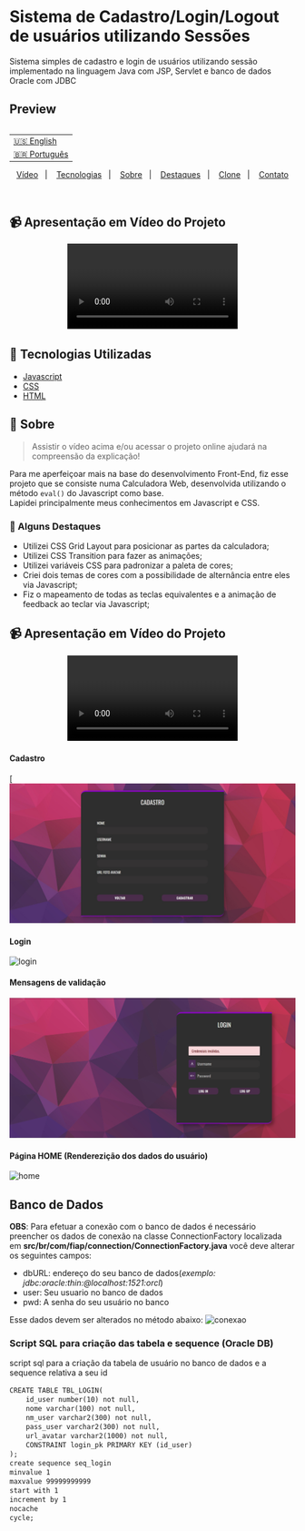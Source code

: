 # Sistema de Cadastro/Login/Logout de usuários utilizando Sessões
Sistema simples de cadastro e login de usuários utilizando sessão implementado na linguagem Java com JSP, Servlet e banco de dados Oracle com JDBC 

## Preview

<table align="right">
  <tr>
    <td>
      <a href="readme-en.md">🇺🇸 English</a>
    </td>
  </tr>
  <tr>
    <td>
      <a href="README.md">🇧🇷 Português</a>
    </td>
  </tr>
</table>


<br>
<p align="center">
  <a href="#-apresentação-em-vídeo-do-projeto">Vídeo</a>&nbsp;&nbsp;&nbsp;|&nbsp;&nbsp;&nbsp;
  <a href="#-tecnologias-utilizadas">Tecnologias</a>&nbsp;&nbsp;&nbsp;|&nbsp;&nbsp;&nbsp;
  <a href="#-sobre">Sobre</a>&nbsp;&nbsp;&nbsp;|&nbsp;&nbsp;&nbsp;
  <a href="#-alguns-destaques">Destaques</a>&nbsp;&nbsp;&nbsp;|&nbsp;&nbsp;&nbsp;
  <a href="#-clonando-o-projeto">Clone</a>&nbsp;&nbsp;&nbsp;|&nbsp;&nbsp;&nbsp;
  <a href="#-contato-dos-contribuintes">Contato</a>
</p>
<br>





## 📹 Apresentação em Vídeo do Projeto
<div align="center">
  <video src="[https://github.com/telsergio/CALCULADORA-SERGIO1/blob/main/VIDEO%20CALCULADORA%20SERGIO.mp4](https://github.com/telsergio/CALCULADORA-SERGIO1/assets/132212879/3feeb56d-e257-458c-94d2-bb3dbeb22e70](https://github.com/telsergio/-Projeto-do-Login-Logout-by-Cookie-em-Servle/blob/main/Projeto%20do%20Login%20Logout%20by%20Cookie%20em%20Servlet2.mp4)">
</div>


## 🚀 Tecnologias Utilizadas

-   [Javascript](https://developer.mozilla.org/en-US/docs/Web/JavaScript)
-   [CSS](https://developer.mozilla.org/en-US/docs/Web/CSS)
-   [HTML](https://developer.mozilla.org/en-US/docs/Web/HTML)

## 📝 Sobre

> Assistir o vídeo acima e/ou acessar o projeto online ajudará na compreensão da explicação!

Para me aperfeiçoar mais na base do desenvolvimento Front-End, fiz esse projeto que se consiste numa Calculadora Web, desenvolvida utilizando o método `eval()` do Javascript como base.<br>
Lapidei principalmente meus conhecimentos em Javascript e CSS.

### 📌 Alguns Destaques

- Utilizei CSS Grid Layout para posicionar as partes da calculadora;
- Utilizei CSS Transition para fazer as animações;
- Utilizei variáveis CSS para padronizar a paleta de cores;
- Criei dois temas de cores com a possibilidade de alternância entre eles via Javascript;
- Fiz o mapeamento de todas as teclas equivalentes e a animação de feedback ao teclar via Javascript;


## 📹 Apresentação em Vídeo do Projeto
<div align="center">
  <video src="/github.com/telsergio/-Projeto-do-Login-Logout-by-Cookie-em-Servle/blob/main/Projeto%20do%20Login%20Logout%20by%20Cookie%20em%20Servlet2.mp4">
</div>



#### Cadastro
[![cadastro](https://github.com/telsergio/-Projeto-do-Login-Logout-by-Cookie-em-Servle/blob/main/cadastro.jpg)

#### Login
![login](https://github.com/telsergio/login-logout-jsp/raw/master/print/tela-login.png)


#### Mensagens de validação
[![validacao-login](https://github.com/XxJoaoQueirozxX/login-logout-jsp/raw/master/print/tela-login-validacao.png)](https://github.com/telsergio/-Projeto-do-Login-Logout-by-Cookie-em-Servle/blob/main/tela-login-validacao.png)

#### Página HOME (Renderezição dos dados do usuário)
![home](https://github.com/telsergio/login-logout-jsp/raw/master/print/home.png)



## Banco de Dados
**OBS**: Para efetuar a conexão com o banco de dados é necessário preencher os dados de conexão na classe ConnectionFactory localizada em **src/br/com/fiap/connection/ConnectionFactory.java**
você deve alterar os seguintes campos:
- dbURL: endereço do seu banco de dados(_exemplo: jdbc:oracle:thin:@localhost:1521:orcl_)
- user: Seu usuario no banco de dados
- pwd: A senha do seu usuário no banco 

Esse dados devem ser alterados no método abaixo:
![conexao](https://github.com/telsergio/login-logout-jsp/raw/master/print/conexao.png)

### Script SQL para criação das tabela e sequence (Oracle DB)
script sql para a criação da tabela de usuário no banco de dados e a sequence relativa a seu id

    CREATE TABLE TBL_LOGIN(
        id_user number(10) not null,
        nome varchar(100) not null,
        nm_user varchar2(300) not null,
        pass_user varchar2(300) not null,
        url_avatar varchar2(1000) not null,
        CONSTRAINT login_pk PRIMARY KEY (id_user)
    );
    create sequence seq_login
    minvalue 1
    maxvalue 99999999999
    start with 1
    increment by 1
    nocache
    cycle;
